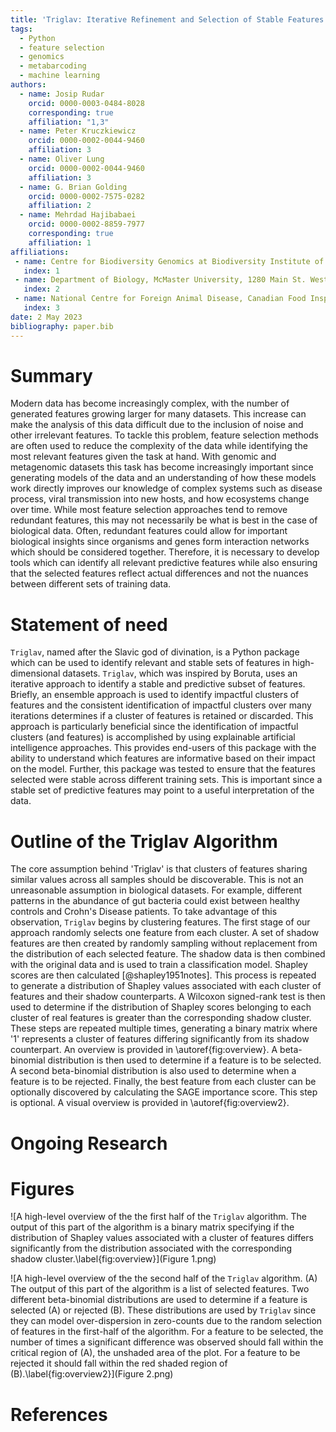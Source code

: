```yaml
---
title: 'Triglav: Iterative Refinement and Selection of Stable Features Using Shapley Scores'
tags:
  - Python
  - feature selection
  - genomics
  - metabarcoding
  - machine learning
authors:
  - name: Josip Rudar
    orcid: 0000-0003-0484-8028
    corresponding: true
    affiliation: "1,3"
  - name: Peter Kruczkiewicz
    orcid: 0000-0002-0044-9460
    affiliation: 3
  - name: Oliver Lung
    orcid: 0000-0002-0044-9460
    affiliation: 3
  - name: G. Brian Golding
    orcid: 0000-0002-7575-0282
    affiliation: 2
  - name: Mehrdad Hajibabaei
    orcid: 0000-0002-8859-7977
    corresponding: true
    affiliation: 1
affiliations:
 - name: Centre for Biodiversity Genomics at Biodiversity Institute of Ontario and Department of Integrative Biology, University of Guelph, 50 Stone Road East, Guelph, ON, N1G 2W1, Canada
   index: 1
 - name: Department of Biology, McMaster University, 1280 Main St. West, Hamilton, ON, L8S 4K1, Canada
   index: 2
 - name: National Centre for Foreign Animal Disease, Canadian Food Inspection Agency, Winnipeg, Manitoba, Canada
   index: 3
date: 2 May 2023
bibliography: paper.bib
---
```


# Summary

Modern data has become increasingly complex, with the number of generated features growing larger for many datasets. This increase can make the analysis of this data difficult due to the inclusion of noise and other irrelevant features. To tackle this problem, feature selection methods are often used to reduce the complexity of the data while identifying the most relevant features given the task at hand. With genomic and metagenomic datasets this task has become increasingly important since generating models of the data and an understanding of how these models work directly improves our knowledge of complex systems such as disease process, viral transmission into new hosts, and how ecosystems change over time. While most feature selection approaches tend to remove redundant features, this may not necessarily be what is best in the case of biological data. Often, redundant features could allow for important biological insights since organisms and genes form interaction networks which should be considered together. Therefore, it is necessary to develop tools which can identify all relevant predictive features while also ensuring that the selected features reflect actual differences and not the nuances between different sets of training data.

# Statement of need

`Triglav`, named after the Slavic god of divination, is a Python package which can be used to identify relevant and stable sets of features in high-dimensional datasets. `Triglav`, which was inspired by Boruta, uses an iterative approach to identify a stable and predictive subset of features. Briefly, an ensemble approach is used to identify impactful clusters of features and the consistent identification of impactful clusters over many iterations determines if a cluster of features is retained or discarded. This approach is particularly beneficial since the identification of impactful clusters (and features) is accomplished by using explainable artificial intelligence approaches. This provides end-users of this package with the ability to understand which features are informative based on their impact on the model. Further, this package was tested to ensure that the features selected were stable across different training sets. This is important since a stable set of predictive features may point to a useful interpretation of the data.

# Outline of the Triglav Algorithm

The core assumption behind 'Triglav' is that clusters of features sharing similar values across all samples should be discoverable.
This is not an unreasonable assumption in biological datasets.
For example, different patterns in the abundance of gut bacteria could exist between healthy controls and Crohn's Disease patients.
To take advantage of this observation, `Triglav` begins by clustering features.
The first stage of our approach randomly selects one feature from each cluster.
A set of shadow features are then created by randomly sampling without replacement from the distribution of each selected feature.
The shadow data is then combined with the original data and is used to train a classification model.
Shapley scores are then calculated [@shapley1951notes].
This process is repeated to generate a distribution of Shapley values associated with each cluster of features and their shadow counterparts.
A Wilcoxon signed-rank test is then used to determine if the distribution of Shapley scores belonging to each cluster of real features is greater than the corresponding shadow cluster.
These steps are repeated multiple times, generating a binary matrix where '1' represents a cluster of features differing significantly from its shadow counterpart.
An overview is provided in \autoref{fig:overview}.
A beta-binomial distribution is then used to determine if a feature is to be selected.
A second beta-binomial distribution is also used to determine when a feature is to be rejected.
Finally, the best feature from each cluster can be optionally discovered by calculating the SAGE importance score.
This step is optional.
A visual overview is provided in \autoref{fig:overview2}.

# Ongoing Research

# Figures

![A high-level overview of the the first half of the `Triglav` algorithm. The output of this part of the algorithm is a binary matrix specifying if the distribution of Shapley values associated with a cluster of features differs significantly from the distribution associated with the corresponding shadow cluster.\label{fig:overview}](Figure 1.png)

![A high-level overview of the the second half of the `Triglav` algorithm. (A) The output of this part of the algorithm is a list of selected features. Two different beta-binomial distributions are used to determine if a feature is selected (A) or rejected (B). These distributions are used by `Triglav` since they can model over-dispersion in zero-counts due to the random selection of features in the first-half of the algorithm. For a feature to be selected, the number of times a significant difference was observed should fall within the critical region of (A), the unshaded area of the plot. For a feature to be rejected it should fall within the red shaded region of (B).\label{fig:overview2}](Figure 2.png)

# References
